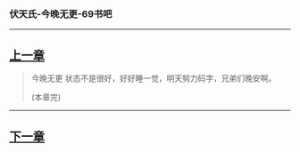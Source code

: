 ### 伏天氏-今晚无更-69书吧

--------
[上一章](./bc38cdbf4c98a576cd2721cb7a237f1f.md)
--------


>
>
>
>今晚无更
>状态不是很好，好好睡一觉，明天努力码字，兄弟们晚安啊。
>
>(本章完)
>
>

--------
[下一章](./10d375acfc87999c2002d84985e4994f.md)
--------
